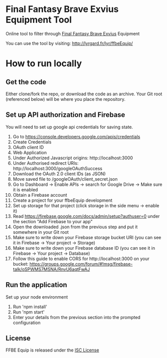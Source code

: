 # Final Fantasy Brave Exvius Equipment Tool
Online tool to filter through [Final Fantasy Brave Exvius](http://www.finalfantasyexvius.com/) Equipment

You can use the tool by visiting: http://lyrgard.fr/lyr/ffbeEquip/


# How to run locally

## Get the code
Either clone/fork the repo, or download the code as an archive. Your Git root (referenced below) will be where you place the repository.

## Set up API authorization and Firebase
You will need to set up google api credentials for saving state.

1) Go to https://console.developers.google.com/apis/credentials
2) Create Credentials
3) OAuth client ID
4) Web Application
5) Under Authorized Javascript origins: http://localhost:3000
6) Under Authorised redirect URIs: http://localhost:3000/googleOAuthSuccess
7) Download the OAuth 2.0 client IDs (as JSON)
8) Move saved file to <GitRoot>/googleOAuth/client_secret.json
9) Go to Dashboard -> Enable APIs -> search for Google Drive -> Make sure it is enabled
10) Obtain a Firebase account
11) Create a project for your ffbeEquip development
12) Set up storage for that project (click storage in the side menu -> enable it)
13) Read https://firebase.google.com/docs/admin/setup?authuser=0 under the section "Add Firebase to your app"
14) Open the downloaded .json from the previous step and put it somewhere in your Git root
15) Make sure to write down your Firebase storage bucket URI (you can see it in Firebase -> Your project -> Storage)
16) Make sure to write down your Firebase database ID (you can see it in Firebase -> Your project -> Database)
17) Follow this guide to enable CORS for http://localhost:3000 on your bucket: https://groups.google.com/forum/#!msg/firebase-talk/oSPWMS7MSNA/RnvU6aqtFwAJ

## Run the application
Set up your node environment

1) Run 'npm install'
2) Run 'npm start'
3) Enter your details from the previous section into the prompted configuration

## License

FFBE Equip is released under the [ISC License](https://opensource.org/licenses/ISC)
